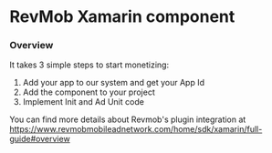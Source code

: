# RevMob Xamarin component
### Overview

It takes 3 simple steps to start monetizing:

1. Add your app to our system and get your App Id
2. Add the component to your project
3. Implement Init and Ad Unit code

You can find more details about Revmob's plugin integration at https://www.revmobmobileadnetwork.com/home/sdk/xamarin/full-guide#overview
